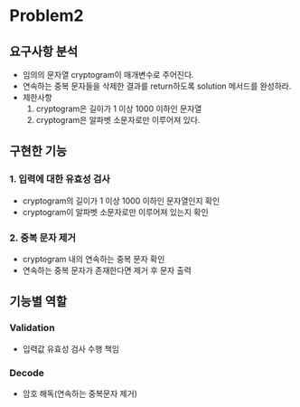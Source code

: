 # Problem2

## 요구사항 분석

- 임의의 문자열 cryptogram이 매개변수로 주어진다.
- 연속하는 중복 문자들을 삭제한 결과를 return하도록 solution 메서드를 완성하라.
- 제한사항
  1. cryptogram은 길이가 1 이상 1000 이하인 문자열
  2. cryptogram은 알파벳 소문자로만 이루어져 있다.

## 구현한 기능

### 1. 입력에 대한 유효성 검사

- cryptogram의 길이가 1 이상 1000 이하인 문자열인지 확인
- cryptogram이 알파벳 소문자로만 이루어져 있는지 확인

### 2. 중복 문자 제거

- cryptogram 내의 연속하는 중복 문자 확인
- 연속하는 중복 문자가 존재한다면 제거 후 문자 출력

## 기능별 역할

### Validation

- 입력값 유효성 검사 수행 책임

### Decode

- 암호 해독(연속하는 중복문자 제거)
